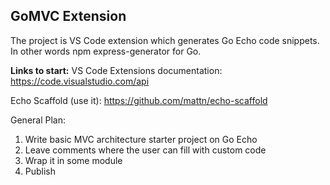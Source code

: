 
## GoMVC Extension

The project is VS Code extension which generates Go Echo code snippets.
In other words npm express-generator for Go.

**Links to start:**
VS Code Extensions documentation: https://code.visualstudio.com/api

Echo Scaffold (use it):
https://github.com/mattn/echo-scaffold

General Plan:
1. Write basic MVC architecture starter project on Go Echo
2. Leave comments where the user can fill with custom code
3. Wrap it in some module
4. Publish
